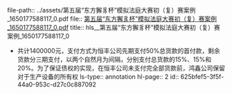 file-path:: ../assets/第五届“东方獬豸杯”模拟法庭大赛初（复）赛案例_1650177588117_0.pdf
file:: [第五届“东方獬豸杯”模拟法庭大赛初（复）赛案例_1650177588117_0.pdf](../assets/第五届“东方獬豸杯”模拟法庭大赛初（复）赛案例_1650177588117_0.pdf)
title:: hls__第五届“东方獬豸杯”模拟法庭大赛初（复）赛案例_1650177588117_0

- 共计1400000元，支付方式为恒丰公司先期支付50%总货款的首付款，剩余货款分三期支付，以两个自然月为间隔，分别支付总货款的15%、15%和20%。为了保证债权的实现，在恒丰公司未支付完全部货款前，鸿鑫公司保留对于生产设备的所有权
  ls-type:: annotation
  hl-page:: 2
  id:: 625bfef5-3f5f-44a0-953c-d27c0c887092